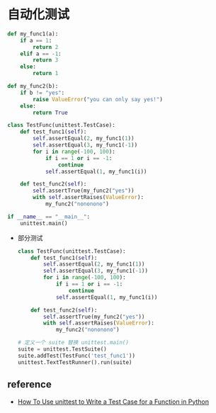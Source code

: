 # 自动化测试

```py
def my_func1(a):
    if a == 1:
        return 2
    elif a == -1:
        return 3
    else:
        return 1

def my_func2(b):
    if b != "yes":
        raise ValueError("you can only say yes!")
    else:
        return True

class TestFunc(unittest.TestCase):
    def test_func1(self):
        self.assertEqual(2, my_func1(1))
        self.assertEqual(3, my_func1(-1))
        for i in range(-100, 100):
            if i == 1 or i == -1:
                continue
            self.assertEqual(1, my_func1(i))

    def test_func2(self):
        self.assertTrue(my_func2("yes"))
        with self.assertRaises(ValueError):
            my_func2("nononono")

if __name__ == "__main__":
    unittest.main()
```

- 部分测试

  ```py
  class TestFunc(unittest.TestCase):
      def test_func1(self):
          self.assertEqual(2, my_func1(1))
          self.assertEqual(3, my_func1(-1))
          for i in range(-100, 100):
              if i == 1 or i == -1:
                  continue
              self.assertEqual(1, my_func1(i))

      def test_func2(self):
          self.assertTrue(my_func2("yes"))
          with self.assertRaises(ValueError):
              my_func2("nononono")

  # 定义一个 suite 替换 unittest.main()
  suite = unittest.TestSuite()
  suite.addTest(TestFunc('test_func1'))
  unittest.TextTestRunner().run(suite)
  ```

## reference

- [How To Use unittest to Write a Test Case for a Function in Python](https://www.digitalocean.com/community/tutorials/how-to-use-unittest-to-write-a-test-case-for-a-function-in-python)
